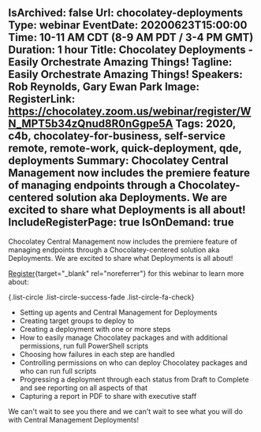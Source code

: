 IsArchived: false
Url: chocolatey-deployments
Type: webinar
EventDate: 20200623T15:00:00
Time: 10-11 AM CDT (8-9 AM PDT / 3-4 PM GMT)
Duration: 1 hour
Title: Chocolatey Deployments - Easily Orchestrate Amazing Things!
Tagline: Easily Orchestrate Amazing Things!
Speakers: Rob Reynolds, Gary Ewan Park
Image: <img class="lazy img-fluid" src="data:image/gif;base64,R0lGODlhAQABAIAAAAAAAP///yH5BAEAAAAALAAAAAABAAEAAAIBRAA7" data-src="/content/images/events/01-02.jpg" alt="Chocolatey Deployments - Easily Orchestrate Amazing Things!" title="Chocolatey Deployments - Easily Orchestrate Amazing Things!" />
RegisterLink: https://chocolatey.zoom.us/webinar/register/WN_MPT5b34zQnud8R0nGgpe5A
Tags: 2020, c4b, chocolatey-for-business, self-service remote, remote-work, quick-deployment, qde, deployments
Summary: Chocolatey Central Management now includes the premiere feature of managing endpoints through a Chocolatey-centered solution aka Deployments. We are excited to share what Deployments is all about!
IncludeRegisterPage: true
IsOnDemand: true
---
Chocolatey Central Management now includes the premiere feature of managing endpoints through a Chocolatey-centered solution aka Deployments. We are excited to share what Deployments is all about!

[Register](https://chocolatey.zoom.us/webinar/register/WN_MPT5b34zQnud8R0nGgpe5A){target="_blank" rel="noreferrer"} for this webinar to learn more about:

{.list-circle .list-circle-success-fade .list-circle-fa-check}
* Setting up agents and Central Management for Deployments
* Creating target groups to deploy to
* Creating a deployment with one or more steps
* How to easily manage Chocolatey packages and with additional permissions, run full PowerShell scripts
* Choosing how failures in each step are handled
* Controlling permissions on who can deploy Chocolatey packages and who can run full scripts
* Progressing a deployment through each status from Draft to Complete and see reporting on all aspects of that
* Capturing a report in PDF to share with executive staff

We can't wait to see you there and we can't wait to see what you will do with Central Management Deployments!